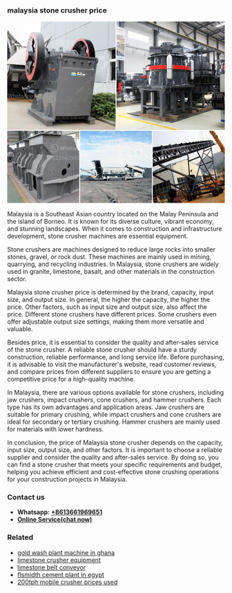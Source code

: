 <h3>malaysia stone crusher price</h3><img src='1706773368.jpg' alt=''><p>Malaysia is a Southeast Asian country located on the Malay Peninsula and the island of Borneo. It is known for its diverse culture, vibrant economy, and stunning landscapes. When it comes to construction and infrastructure development, stone crusher machines are essential equipment. </p><p>Stone crushers are machines designed to reduce large rocks into smaller stones, gravel, or rock dust. These machines are mainly used in mining, quarrying, and recycling industries. In Malaysia, stone crushers are widely used in granite, limestone, basalt, and other materials in the construction sector.</p><p>Malaysia stone crusher price is determined by the brand, capacity, input size, and output size. In general, the higher the capacity, the higher the price. Other factors, such as input size and output size, also affect the price. Different stone crushers have different prices. Some crushers even offer adjustable output size settings, making them more versatile and valuable.</p><p>Besides price, it is essential to consider the quality and after-sales service of the stone crusher. A reliable stone crusher should have a sturdy construction, reliable performance, and long service life. Before purchasing, it is advisable to visit the manufacturer's website, read customer reviews, and compare prices from different suppliers to ensure you are getting a competitive price for a high-quality machine.</p><p>In Malaysia, there are various options available for stone crushers, including jaw crushers, impact crushers, cone crushers, and hammer crushers. Each type has its own advantages and application areas. Jaw crushers are suitable for primary crushing, while impact crushers and cone crushers are ideal for secondary or tertiary crushing. Hammer crushers are mainly used for materials with lower hardness.</p><p>In conclusion, the price of Malaysia stone crusher depends on the capacity, input size, output size, and other factors. It is important to choose a reliable supplier and consider the quality and after-sales service. By doing so, you can find a stone crusher that meets your specific requirements and budget, helping you achieve efficient and cost-effective stone crushing operations for your construction projects in Malaysia.</p><h3>Contact us</h3><ul><li><strong>Whatsapp:&nbsp;<a href="https://wa.me/8613661969651">+8613661969651</a></strong></li><li><a href="https://swt.shibang-china.com/?git&amp;zhl&amp;malaysia stone crusher price"><strong>Online Service(chat now)</strong></a></li></ul><h3>Related</h3><ul><li><a href='gold wash plant machine in ghana.md'>gold wash plant machine in ghana</a></li><li><a href='limestone crusher equipment.md'>limestone crusher equipment</a></li><li><a href='limestone belt conveyor.md'>limestone belt conveyor</a></li><li><a href='flsmidth cement plant in egypt.md'>flsmidth cement plant in egypt</a></li><li><a href='200tph mobile crusher prices used.md'>200tph mobile crusher prices used</a></li></ul>